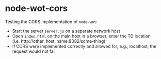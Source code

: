 # node-wot-cors
Testing the CORS implementation of ```node-wot```:
  - Start the server ```server.js``` on a separate network host
  - Open ```index.html``` on the main host in a browser, enter the TD location (i.e. http://other_host_name:8082/some-thing)
  - If CORS were implemented correctly and allowed for, e.g., localhost, the request would not fail
